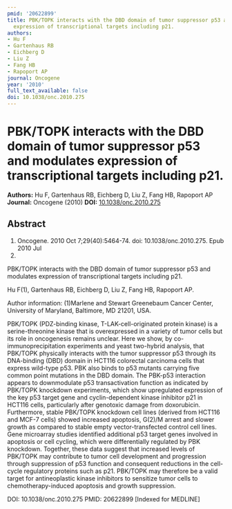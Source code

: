 ```yaml
---
pmid: '20622899'
title: PBK/TOPK interacts with the DBD domain of tumor suppressor p53 and modulates
  expression of transcriptional targets including p21.
authors:
- Hu F
- Gartenhaus RB
- Eichberg D
- Liu Z
- Fang HB
- Rapoport AP
journal: Oncogene
year: '2010'
full_text_available: false
doi: 10.1038/onc.2010.275
---
```


# PBK/TOPK interacts with the DBD domain of tumor suppressor p53 and modulates expression of transcriptional targets including p21.
**Authors:** Hu F, Gartenhaus RB, Eichberg D, Liu Z, Fang HB, Rapoport AP
**Journal:** Oncogene (2010)
**DOI:** [10.1038/onc.2010.275](https://doi.org/10.1038/onc.2010.275)

## Abstract

1. Oncogene. 2010 Oct 7;29(40):5464-74. doi: 10.1038/onc.2010.275. Epub 2010 Jul 
12.

PBK/TOPK interacts with the DBD domain of tumor suppressor p53 and modulates 
expression of transcriptional targets including p21.

Hu F(1), Gartenhaus RB, Eichberg D, Liu Z, Fang HB, Rapoport AP.

Author information:
(1)Marlene and Stewart Greenebaum Cancer Center, University of Maryland, 
Baltimore, MD 21201, USA.

PBK/TOPK (PDZ-binding kinase, T-LAK-cell-originated protein kinase) is a 
serine-threonine kinase that is overexpressed in a variety of tumor cells but 
its role in oncogenesis remains unclear. Here we show, by co-immunoprecipitation 
experiments and yeast two-hybrid analysis, that PBK/TOPK physically interacts 
with the tumor suppressor p53 through its DNA-binding (DBD) domain in HCT116 
colorectal carcinoma cells that express wild-type p53. PBK also binds to p53 
mutants carrying five common point mutations in the DBD domain. The PBK-p53 
interaction appears to downmodulate p53 transactivation function as indicated by 
PBK/TOPK knockdown experiments, which show upregulated expression of the key p53 
target gene and cyclin-dependent kinase inhibitor p21 in HCT116 cells, 
particularly after genotoxic damage from doxorubicin. Furthermore, stable 
PBK/TOPK knockdown cell lines (derived from HCT116 and MCF-7 cells) showed 
increased apoptosis, G(2)/M arrest and slower growth as compared to stable empty 
vector-transfected control cell lines. Gene microarray studies identified 
additional p53 target genes involved in apoptosis or cell cycling, which were 
differentially regulated by PBK knockdown. Together, these data suggest that 
increased levels of PBK/TOPK may contribute to tumor cell development and 
progression through suppression of p53 function and consequent reductions in the 
cell-cycle regulatory proteins such as p21. PBK/TOPK may therefore be a valid 
target for antineoplastic kinase inhibitors to sensitize tumor cells to 
chemotherapy-induced apoptosis and growth suppression.

DOI: 10.1038/onc.2010.275
PMID: 20622899 [Indexed for MEDLINE]
